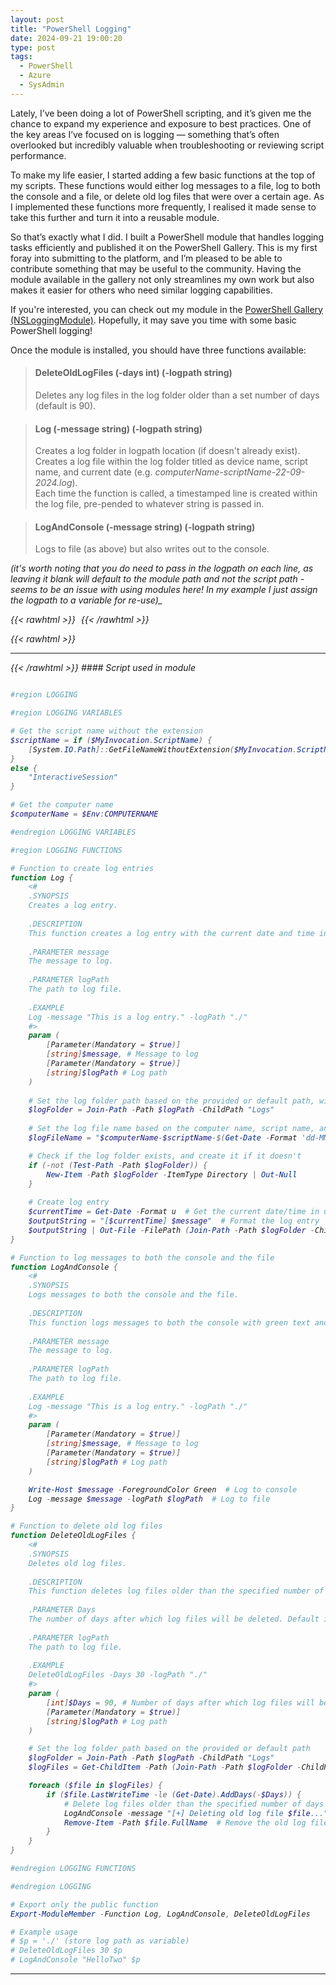 ```yaml
---
layout: post
title: "PowerShell Logging"
date: 2024-09-21 19:00:20
type: post
tags:
  - PowerShell
  - Azure
  - SysAdmin
---
```



Lately, I’ve been doing a lot of PowerShell scripting, and it’s given me the chance to expand my experience and exposure to best practices. One of the key areas I’ve focused on is logging — something that’s often overlooked but incredibly valuable when troubleshooting or reviewing script performance.

To make my life easier, I started adding a few basic functions at the top of my scripts. These functions would either log messages to a file, log to both the console and a file, or delete old log files that were over a certain age. As I implemented these functions more frequently, I realised it made sense to take this further and turn it into a reusable module.

So that’s exactly what I did. I built a PowerShell module that handles logging tasks efficiently and published it on the PowerShell Gallery. This is my first foray into submitting to the platform, and I’m pleased to be able to contribute something that may be useful to the community. Having the module available in the gallery not only streamlines my own work but also makes it easier for others who need similar logging capabilities.

If you're interested, you can check out my module in the [PowerShell Gallery (NSLoggingModule)](https://www.powershellgallery.com/packages/NSLoggingModule). Hopefully, it may save you time with some basic PowerShell logging!

Once the module is installed, you should have three functions available:

> #### <strong>DeleteOldLogFiles (-days int) (-logpath string)</strong>
> Deletes any log files in the log folder older than a set number of days (default is 90).

> #### <strong>Log (-message string) (-logpath string)</strong>
> Creates a log folder in logpath location (if doesn't already exist).\
> Creates a log file within the log folder titled as device name, script name, and current date (e.g. <em>computerName-scriptName-22-09-2024.log</em>).\
> Each time the function is called, a timestamped line is created within the log file, pre-pended to whatever string is passed in.

> #### <strong>LogAndConsole (-message string) (-logpath string)</strong>
> Logs to file (as above) but also writes out to the console.

_<em>_(it's worth noting that you do need to pass in the logpath on each line, as leaving it blank will default to the module path and not the script path - seems to be an issue with using modules here!  In my example I just assign the logpath to a variable for re-use)_

{{< rawhtml >}}
<img
src="data:image/gif;base64,R0lGODlhAQABAIAAAP///wAAACH5BAEAAAAALAAAAAABAAEAAAICRAEAOw=="
data-src="/img/postimg/LoggingPath.png"/>
{{< /rawhtml >}}

{{< rawhtml >}}
<hr/>
{{< /rawhtml >}}
#### Script used in module


```powershell

#region LOGGING

#region LOGGING VARIABLES

# Get the script name without the extension
$scriptName = if ($MyInvocation.ScriptName) {
    [System.IO.Path]::GetFileNameWithoutExtension($MyInvocation.ScriptName)
}
else {
    "InteractiveSession"
}

# Get the computer name
$computerName = $Env:COMPUTERNAME

#endregion LOGGING VARIABLES

#region LOGGING FUNCTIONS

# Function to create log entries
function Log {
    <#
    .SYNOPSIS
    Creates a log entry.
  
    .DESCRIPTION
    This function creates a log entry with the current date and time in universal format and appends it to the log file.
  
    .PARAMETER message
    The message to log.
 
    .PARAMETER logPath
    The path to log file.
  
    .EXAMPLE
    Log -message "This is a log entry." -logPath "./"
    #>
    param (
        [Parameter(Mandatory = $true)]
        [string]$message, # Message to log
        [Parameter(Mandatory = $true)]
        [string]$logPath # Log path
    )
    
    # Set the log folder path based on the provided or default path, with a "Logs" subfolder
    $logFolder = Join-Path -Path $logPath -ChildPath "Logs"
    
    # Set the log file name based on the computer name, script name, and current date
    $logFileName = "$computerName-$scriptName-$(Get-Date -Format 'dd-MM-yy').log"

    # Check if the log folder exists, and create it if it doesn't
    if (-not (Test-Path -Path $logFolder)) {
        New-Item -Path $logFolder -ItemType Directory | Out-Null
    }
    
    # Create log entry
    $currentTime = Get-Date -Format u  # Get the current date/time in universal format
    $outputString = "[$currentTime] $message"  # Format the log entry
    $outputString | Out-File -FilePath (Join-Path -Path $logFolder -ChildPath $logFileName) -Append  # Append to log file
}

# Function to log messages to both the console and the file
function LogAndConsole {
    <#
    .SYNOPSIS
    Logs messages to both the console and the file.
  
    .DESCRIPTION
    This function logs messages to both the console with green text and to the log file.
 
    .PARAMETER message
    The message to log.
  
    .PARAMETER logPath
    The path to log file.
  
    .EXAMPLE
    Log -message "This is a log entry." -logPath "./"
    #>
    param (
        [Parameter(Mandatory = $true)]
        [string]$message, # Message to log
        [Parameter(Mandatory = $true)]
        [string]$logPath # Log path
    )

    Write-Host $message -ForegroundColor Green  # Log to console
    Log -message $message -logPath $logPath  # Log to file
}

# Function to delete old log files
function DeleteOldLogFiles {
    <#
    .SYNOPSIS
    Deletes old log files.
  
    .DESCRIPTION
    This function deletes log files older than the specified number of days.
  
    .PARAMETER Days
    The number of days after which log files will be deleted. Default is 90 days.
 
    .PARAMETER logPath
    The path to log file.
  
    .EXAMPLE
    DeleteOldLogFiles -Days 30 -logPath "./"
    #>
    param (
        [int]$Days = 90, # Number of days after which log files will be deleted
        [Parameter(Mandatory = $true)]
        [string]$logPath # Log path
    )

    # Set the log folder path based on the provided or default path
    $logFolder = Join-Path -Path $logPath -ChildPath "Logs"
    $logFiles = Get-ChildItem -Path (Join-Path -Path $logFolder -ChildPath "*.log")  # Get all log files

    foreach ($file in $logFiles) {
        if ($file.LastWriteTime -le (Get-Date).AddDays(-$Days)) {
            # Delete log files older than the specified number of days
            LogAndConsole -message "[+] Deleting old log file $file..." -logPath $logPath
            Remove-Item -Path $file.FullName  # Remove the old log file
        }
    }
}

#endregion LOGGING FUNCTIONS

#endregion LOGGING

# Export only the public function
Export-ModuleMember -Function Log, LogAndConsole, DeleteOldLogFiles

# Example usage
# $p = './' (store log path as variable)
# DeleteOldLogFiles 30 $p
# LogAndConsole "HelloTwo" $p

```

---